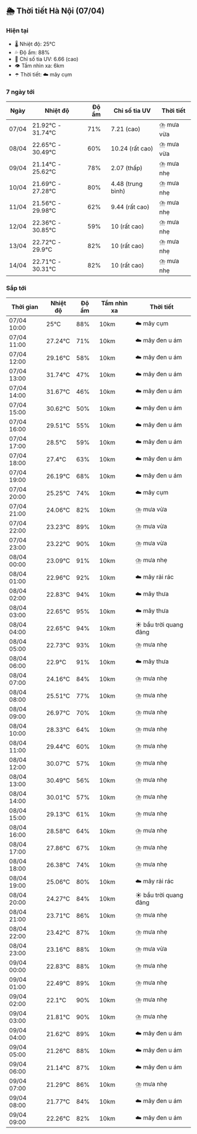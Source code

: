 ## 🌦️ Thời tiết Hà Nội (07/04)

### Hiện tại

- 🌡️ Nhiệt độ: 25℃
- 💦 Độ ẩm: 88%
- 🌟 Chỉ số tia UV: 6.66 (cao)
- 👁️ Tầm nhìn xa: 6km
- ☂️ Thời tiết: ☁️ mây cụm

### 7 ngày tới

| Ngày | Nhiệt độ | Độ ẩm | Chỉ số tia UV | Thời tiết |
| --- | --- | --- | --- | --- |
| 07/04 | 21.92℃ - 31.74℃ | 71% | 7.21 (cao) | ⛈️ mưa vừa |
| 08/04 | 22.65℃ - 30.49℃ | 60% | 10.24 (rất cao) | ⛈️ mưa vừa |
| 09/04 | 21.14℃ - 25.62℃ | 78% | 2.07 (thấp) | ⛈️ mưa nhẹ |
| 10/04 | 21.69℃ - 27.28℃ | 80% | 4.48 (trung bình) | ⛈️ mưa nhẹ |
| 11/04 | 21.56℃ - 29.98℃ | 62% | 9.44 (rất cao) | ⛈️ mưa nhẹ |
| 12/04 | 22.36℃ - 30.85℃ | 59% | 10 (rất cao) | ⛈️ mưa nhẹ |
| 13/04 | 22.72℃ - 29.9℃ | 82% | 10 (rất cao) | ⛈️ mưa nhẹ |
| 14/04 | 22.71℃ - 30.31℃ | 82% | 10 (rất cao) | ⛈️ mưa nhẹ |

### Sắp tới

| Thời gian | Nhiệt độ | Độ ẩm | Tầm nhìn xa | Thời tiết |
| --- | --- | --- | --- | --- |
| 07/04 10:00 | 25℃ | 88% | 10km | ☁️ mây cụm |
| 07/04 11:00 | 27.24℃ | 71% | 10km | ☁️ mây đen u ám |
| 07/04 12:00 | 29.16℃ | 58% | 10km | ☁️ mây đen u ám |
| 07/04 13:00 | 31.74℃ | 47% | 10km | ☁️ mây đen u ám |
| 07/04 14:00 | 31.67℃ | 46% | 10km | ☁️ mây đen u ám |
| 07/04 15:00 | 30.62℃ | 50% | 10km | ☁️ mây đen u ám |
| 07/04 16:00 | 29.51℃ | 55% | 10km | ☁️ mây đen u ám |
| 07/04 17:00 | 28.5℃ | 59% | 10km | ☁️ mây đen u ám |
| 07/04 18:00 | 27.4℃ | 63% | 10km | ☁️ mây đen u ám |
| 07/04 19:00 | 26.19℃ | 68% | 10km | ☁️ mây đen u ám |
| 07/04 20:00 | 25.25℃ | 74% | 10km | ☁️ mây cụm |
| 07/04 21:00 | 24.06℃ | 82% | 10km | ⛈️ mưa vừa |
| 07/04 22:00 | 23.23℃ | 89% | 10km | ⛈️ mưa vừa |
| 07/04 23:00 | 23.22℃ | 90% | 10km | ⛈️ mưa vừa |
| 08/04 00:00 | 23.09℃ | 91% | 10km | ⛈️ mưa nhẹ |
| 08/04 01:00 | 22.96℃ | 92% | 10km | ☁️ mây rải rác |
| 08/04 02:00 | 22.83℃ | 94% | 10km | ☁️ mây thưa |
| 08/04 03:00 | 22.65℃ | 95% | 10km | ☁️ mây thưa |
| 08/04 04:00 | 22.65℃ | 94% | 10km | ☀️ bầu trời quang đãng |
| 08/04 05:00 | 22.73℃ | 93% | 10km | ⛈️ mưa nhẹ |
| 08/04 06:00 | 22.9℃ | 91% | 10km | ☁️ mây thưa |
| 08/04 07:00 | 24.16℃ | 84% | 10km | ⛈️ mưa nhẹ |
| 08/04 08:00 | 25.51℃ | 77% | 10km | ⛈️ mưa nhẹ |
| 08/04 09:00 | 26.97℃ | 70% | 10km | ⛈️ mưa nhẹ |
| 08/04 10:00 | 28.33℃ | 64% | 10km | ⛈️ mưa nhẹ |
| 08/04 11:00 | 29.44℃ | 60% | 10km | ⛈️ mưa nhẹ |
| 08/04 12:00 | 30.07℃ | 57% | 10km | ⛈️ mưa nhẹ |
| 08/04 13:00 | 30.49℃ | 56% | 10km | ⛈️ mưa nhẹ |
| 08/04 14:00 | 30.01℃ | 57% | 10km | ⛈️ mưa nhẹ |
| 08/04 15:00 | 29.13℃ | 61% | 10km | ⛈️ mưa nhẹ |
| 08/04 16:00 | 28.58℃ | 64% | 10km | ⛈️ mưa nhẹ |
| 08/04 17:00 | 27.86℃ | 67% | 10km | ⛈️ mưa nhẹ |
| 08/04 18:00 | 26.38℃ | 74% | 10km | ⛈️ mưa nhẹ |
| 08/04 19:00 | 25.06℃ | 80% | 10km | ☁️ mây rải rác |
| 08/04 20:00 | 24.27℃ | 84% | 10km | ☀️ bầu trời quang đãng |
| 08/04 21:00 | 23.71℃ | 86% | 10km | ⛈️ mưa nhẹ |
| 08/04 22:00 | 23.42℃ | 87% | 10km | ⛈️ mưa nhẹ |
| 08/04 23:00 | 23.16℃ | 88% | 10km | ⛈️ mưa vừa |
| 09/04 00:00 | 22.83℃ | 88% | 10km | ⛈️ mưa nhẹ |
| 09/04 01:00 | 22.49℃ | 89% | 10km | ⛈️ mưa nhẹ |
| 09/04 02:00 | 22.1℃ | 90% | 10km | ⛈️ mưa nhẹ |
| 09/04 03:00 | 21.81℃ | 90% | 10km | ⛈️ mưa nhẹ |
| 09/04 04:00 | 21.62℃ | 89% | 10km | ☁️ mây đen u ám |
| 09/04 05:00 | 21.26℃ | 88% | 10km | ☁️ mây đen u ám |
| 09/04 06:00 | 21.14℃ | 87% | 10km | ☁️ mây đen u ám |
| 09/04 07:00 | 21.29℃ | 86% | 10km | ⛈️ mưa nhẹ |
| 09/04 08:00 | 21.77℃ | 84% | 10km | ☁️ mây đen u ám |
| 09/04 09:00 | 22.26℃ | 82% | 10km | ☁️ mây đen u ám |
